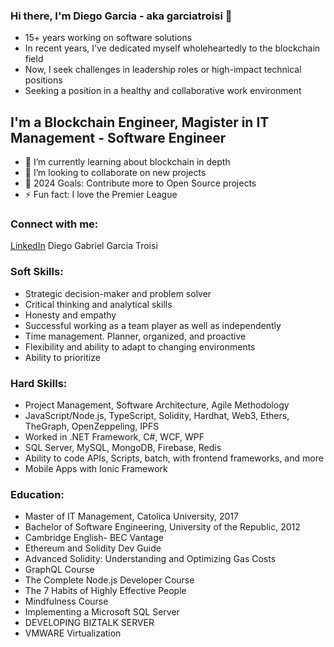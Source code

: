 ### Hi there, I'm Diego Garcia - aka garciatroisi 👋

- 15+ years working on software solutions
- In recent years, I've dedicated myself wholeheartedly to the blockchain field
- Now, I seek challenges in leadership roles or high-impact technical positions
- Seeking a position in a healthy and collaborative work environment

## I'm a Blockchain Engineer, Magister in IT Management - Software Engineer

- 🌱 I’m currently learning about blockchain in depth
- 👯 I’m looking to collaborate on new projects
- 🥅 2024 Goals: Contribute more to Open Source projects
- ⚡ Fun fact: I love the Premier League

### Connect with me:
[LinkedIn](https://www.linkedin.com/in/garciatroisi) Diego Gabriel Garcia Troisi

### Soft Skills:
- Strategic decision-maker and problem solver
- Critical thinking and analytical skills
- Honesty and empathy
- Successful working as a team player as well as independently
- Time management. Planner, organized, and proactive
- Flexibility and ability to adapt to changing environments
- Ability to prioritize

### Hard Skills:
- Project Management, Software Architecture, Agile Methodology
- JavaScript/Node.js, TypeScript, Solidity, Hardhat, Web3, Ethers, TheGraph, OpenZeppeling, IPFS
- Worked in .NET Framework, C#, WCF, WPF
- SQL Server, MySQL, MongoDB, Firebase, Redis
- Ability to code APIs, Scripts, batch, with frontend frameworks, and more
- Mobile Apps with Ionic Framework
 
### Education:
- Master of IT Management, Catolica University, 2017
- Bachelor of Software Engineering, University of the Republic, 2012
- Cambridge English- BEC Vantage
- Ethereum and Solidity Dev Guide
- Advanced Solidity: Understanding and Optimizing Gas Costs
- GraphQL Course
- The Complete Node.js Developer Course
- The 7 Habits of Highly Effective People
- Mindfulness Course
- Implementing a Microsoft SQL Server
- DEVELOPING BIZTALK SERVER
- VMWARE Virtualization

